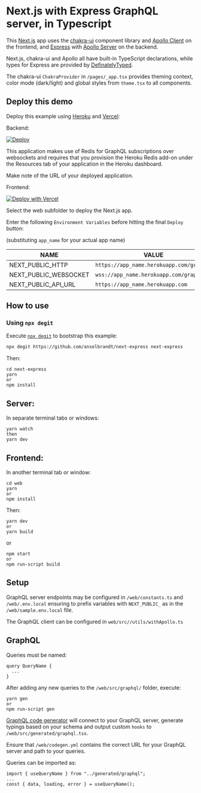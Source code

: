 # Next.js with Express GraphQL server, in Typescript

This [Next.js](https://nextjs.org/) app uses the [chakra-ui](https://next.chakra-ui.com/) component library and [Apollo Client](https://www.apollographql.com/docs/react/) on the frontend, and [Express](https://expressjs.com/) with [Apollo Server](https://www.apollographql.com/docs/apollo-server/) on the backend.

Next.js, chakra-ui and Apollo all have built-in TypeScript declarations, while types for Express are provided by [DefinatelyTyped](https://definitelytyped.org/).

The chakra-ui `ChakraProvider` in `/pages/_app.tsx` provides theming context, color mode (dark/light) and global styles from `theme.tsx` to all components.

## Deploy this demo

Deploy this example using [Heroku](https://www.heroku.com/) and [Vercel](https://vercel.com):

Backend:

[![Deploy](https://www.herokucdn.com/deploy/button.svg)](https://heroku.com/deploy?template=https://github.com/anselbrandt/next-express)

This application makes use of Redis for GraphQL subscriptions over websockets and requires that you provision the Heroku Redis add-on under the Resources tab of your application in the Heroku dashboard.

Make note of the URL of your deployed application.

Frontend:

[![Deploy with Vercel](https://vercel.com/button)](https://vercel.com/import/project?template=https://github.com/anselbrandt/next-express)

Select the web subfolder to deploy the Next.js app.

Enter the following `Environment Variables` before hitting the final `Deploy` button:

(substituting `app_name` for your actual app name)

| NAME                  | VALUE                                    |
| --------------------- | ---------------------------------------- |
| NEXT_PUBLIC_HTTP      | `https://app_name.herokuapp.com/graphql` |
| NEXT_PUBLIC_WEBSOCKET | `wss://app_name.herokuapp.com/graphql`   |
| NEXT_PUBLIC_API_URL   | `https://app_name.herokuapp.com`         |

## How to use

### Using `npx degit`

Execute [`npx degit`](https://github.com/Rich-Harris/degit) to bootstrap this example:

```bash
npx degit https://github.com/anselbrandt/next-express next-express
```

Then:

```
cd next-express
yarn
or
npm install
```

## Server:

In separate terminal tabs or windows:

```
yarn watch
then
yarn dev
```

## Frontend:

In another terminal tab or window:

```
cd web
yarn
or
npm install
```

Then:

```
yarn dev
or
yarn build
```

or

```
npm start
or
npm run-script build
```

## Setup

GraphQL server endpoints may be configured in `/web/constants.ts` and `/web/.env.local` ensuring to prefix variables with `NEXT_PUBLIC_` as in the `/web/sample.env.local` file.

The GraphQL client can be configured in `web/src//utils/withApollo.ts`

## GraphQL

Queries must be named:

```
query QueryName {
  ...
}
```

After adding any new queries to the `/web/src/graphql/` folder, execute:

```
yarn gen
or
npm run-script gen
```

[GraphQL code generator](https://graphql-code-generator.com/) will connect to your GraphQL server, generate typings based on your schema and output custom `hooks` to `/web/src/generated/graphql.tsx`.

Ensure that `/web/codegen.yml` contains the correct URL for your GraphQL server and path to your queries.

Queries can be imported as:

```
import { useQueryName } from "../generated/graphql";
...
const { data, loading, error } = useQueryName();
```

